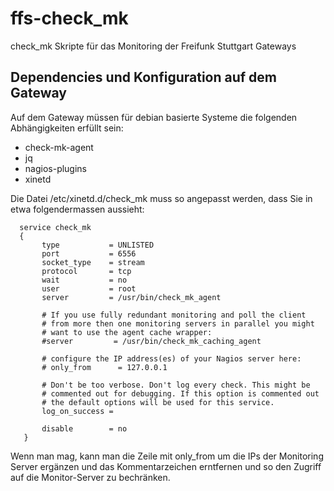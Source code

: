 # ffs-check_mk
check_mk Skripte für das Monitoring der Freifunk Stuttgart Gateways

## Dependencies und Konfiguration auf dem Gateway

Auf dem Gateway müssen für debian basierte Systeme die folgenden Abhängigkeiten erfüllt sein:

* check-mk-agent
* jq
* nagios-plugins
* xinetd

Die Datei /etc/xinetd.d/check_mk muss so angepasst werden, dass Sie in etwa folgendermassen aussieht:

      service check_mk
      {
	       type           = UNLISTED
	       port           = 6556
	       socket_type    = stream
	       protocol       = tcp
	       wait           = no
	       user           = root
	       server         = /usr/bin/check_mk_agent

	       # If you use fully redundant monitoring and poll the client
	       # from more then one monitoring servers in parallel you might
	       # want to use the agent cache wrapper:
	       #server         = /usr/bin/check_mk_caching_agent

	       # configure the IP address(es) of your Nagios server here:
	       # only_from      = 127.0.0.1 

	       # Don't be too verbose. Don't log every check. This might be
	       # commented out for debugging. If this option is commented out
	       # the default options will be used for this service.
	       log_on_success =

       	   disable        = no
       }

Wenn man mag, kann man die Zeile mit only_from um die IPs der Monitoring Server ergänzen und das Kommentarzeichen erntfernen und so den Zugriff auf die Monitor-Server zu bechränken.
